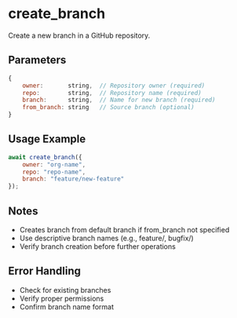 # create_branch

Create a new branch in a GitHub repository.

## Parameters
```javascript
{
    owner:       string,  // Repository owner (required)
    repo:        string,  // Repository name (required)
    branch:      string,  // Name for new branch (required)
    from_branch: string   // Source branch (optional)
}
```

## Usage Example
```javascript
await create_branch({
    owner: "org-name",
    repo: "repo-name",
    branch: "feature/new-feature"
});
```

## Notes
- Creates branch from default branch if from_branch not specified
- Use descriptive branch names (e.g., feature/, bugfix/)
- Verify branch creation before further operations

## Error Handling
- Check for existing branches
- Verify proper permissions
- Confirm branch name format
